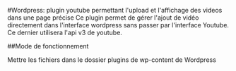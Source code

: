 #Wordpress: plugin youtube permettant l'upload et l'affichage des videos dans une page précise
Ce plugin permet de gérer l'ajout de vidéo directement dans l'interface wordpress sans passer par l'interface Youtube. Ce dernier utilisera l'api v3 de youtube.

##Mode de fonctionnement

Mettre les fichiers dans le dossier plugins de wp-content de Wordpress